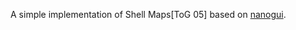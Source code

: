 A simple implementation of Shell Maps[ToG 05] based on [nanogui](https://github.com/wjakob/nanogui).